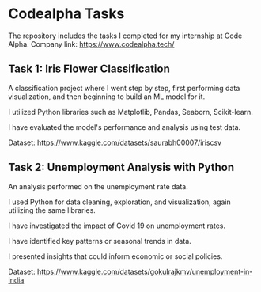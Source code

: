 # Codealpha Tasks
The repository includes the tasks I completed for my internship at Code Alpha. 
Company link: https://www.codealpha.tech/

## Task 1: Iris Flower Classification

A classification project where I went step by step, first performing data visualization, and then beginning to build an ML model for it.

I utilized Python libraries such as Matplotlib, Pandas, Seaborn, Scikit-learn.

I have evaluated the model's performance and analysis using test data.

Dataset: https://www.kaggle.com/datasets/saurabh00007/iriscsv


## Task 2: Unemployment Analysis with Python

An analysis performed on the unemployment rate data.

I used Python for data cleaning, exploration, and visualization, again utilizing the same libraries.

I have investigated the impact of Covid 19 on unemployment rates.

I have identified key patterns or seasonal trends in data.

I presented insights that could inform economic or social policies.

Dataset: https://www.kaggle.com/datasets/gokulrajkmv/unemployment-in-india
